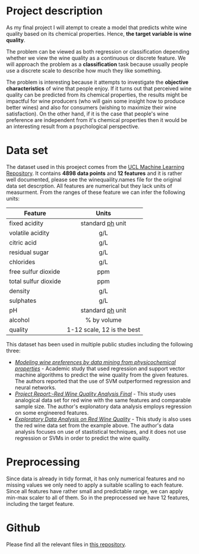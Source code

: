 # Project description

As my final project I will atempt to create a model that predicts white wine quality based on its chemical properties. Hence, **the target variable is wine quality**.

The problem can be viewed as both regression or classification depending whether we view the wine quality as a continuous or discrete feature. We will approach the problem as a **classification** task because usually people use a discrete scale to describe how much they like something.  

The problem is interesting because it attempts to investigate the **objective characteristics** of wine that people enjoy. If it turns out that perceived wine quality can be predicted from its chemical properties, the results might be impactful for wine producers (who will gain some insight how to produce better wines) and also for consumers (wishing to maximize their wine satisfaction). On the other hand, if it is the case that people's wine preference are independent from it's chemical properties then it would be an interesting result from a psychological perspective.

# Data set

The dataset used in this proeject comes from the [UCL Machine Learning Repository](https://archive.ics.uci.edu/ml/datasets/wine+quality). It contains **4898 data points** and **12 features** and it is rather well documented, please see the winequaility.names file for the original data set descrption. All features are numerical but they lack units of measurment. From the ranges of these feature we can infer the following units:

| Feature                | Units                | 
| ---------------------- |:--------------------:| 
| fixed acidity          | standard [ph](https://en.wikipedia.org/wiki/PH#Classification_of_soil_pH_ranges) unit  
| volatile acidity       | g/L
| citric acid            | g/L   
| residual sugar         | g/L       
| chlorides              | g/L    
| free sulfur dioxide    | ppm                
| total sulfur dioxide   | ppm          
| density                | g/L                                           
| sulphates              | g/L                     
| pH                     | standard [ph](https://en.wikipedia.org/wiki/PH#Classification_of_soil_pH_ranges) unit                     
| alcohol                | % by volume                    
| quality                | 1-12 scale, 12 is the best                    

This dataset has been used in multiple public studies including the following three:

* [*Modeling wine preferences by data mining from physicochemical properties*](https://www.sciencedirect.com/science/article/pii/S0167923609001377) - Academic study that used regression and support vector machine algorithms to predict the wine quality from the given features. The authors reported that the use of SVM outperformed regression and neural networks.
* [*Project Report:-Red Wine Quality Analysis Final*](https://rpubs.com/ayan_7926/projectreport) - This study uses analogical data set for red wine with the same features and comparable sample size. The author's explonatory data analysis employs regression on some engineered features.
* [*Exploratory Data Analysis on Red Wine Quality*](https://rpubs.com/jiayiliao/redwine) - This study is also uses the red wine data set from the example above. The author's data analysis focuses on use of stastistical techniques, and it does not use regression or SVMs in order to predict the wine quality.

# Preprocessing

Since data is already in tidy format, it has only numerical features and no missing values we only need to apply a suitable scalling to each feature. Since all features have rather small and predictable range, we can apply min-max scaler to all of them. So in the preprocessed we have 12 features, including the target feature.

# Github

Please find all the relevant files in [this repository](https://github.com/marklin36/1030-final-project.git).